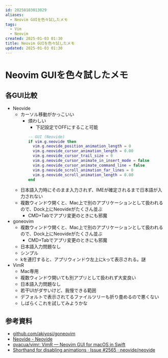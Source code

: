 ```yaml
---
id: 20250103013029
aliases:
  - Neovim GUIを色々試したメモ
tags:
  - Vim
  - Neovim
created: 2025-01-03 01:30
title: Neovim GUIを色々試したメモ
updated: 2025-01-03 01:30
---
```


# Neovim GUIを色々試したメモ

## 各GUI比較

- Neovide
    - カーソル移動がかっこいい
        - 煩わしい
            - 下記設定でOFFにすること可能
            ```lua
            -- GUI (Neovide)
            if vim.g.neovide then
              vim.g.neovide_position_animation_length = 0
              vim.g.neovide_cursor_animation_length = 0.00
              vim.g.neovide_cursor_trail_size = 0
              vim.g.neovide_cursor_animate_in_insert_mode = false
              vim.g.neovide_cursor_animate_command_line = false
              vim.g.neovide_scroll_animation_far_lines = 0
              vim.g.neovide_scroll_animation_length = 0.00
            end
            ```
    - 日本語入力時にそのまま入力されず、IMEが確定されるまで日本語が入力されない
    - 複数ウィンドウ開くと、Mac上で別のアプリケーションとして扱われるので、Dock上にNeovideがたくさん並ぶ
        - CMD+Tabでアプリ変更のときにも邪魔
- goneovim
    - 複数ウィンドウ開くと、Mac上で別のアプリケーションとして扱われるので、Dock上にNeovideがたくさん並ぶ
        - CMD+Tabでアプリ変更のときにも邪魔
    - 日本語入力問題なし
    - シンプル
    - kを連打すると、アプリウィンドウ左上にkって表示される。謎
- VimR
    - Mac専用
    - 複数ウィンドウ開いても別アプリとして扱われず大変良い
    - 日本語入力問題なし
    - 若干UIがダサいけど、我慢できる範囲
    - デフォルトで表示されてるファイルツリーも折り畳めるので悪くない
    - しばらくこれを試してみようかな

## 参考資料

- [github.com/akiyosi/goneovim](https://github.com/akiyosi/goneovim)
- [Neovide - Neovide](https://neovide.dev/index.html)
- [qvacua/vimr: VimR — Neovim GUI for macOS in Swift](https://github.com/qvacua/vimr)
- [Shorthand for disabling animations · Issue #2565 · neovide/neovide](https://github.com/neovide/neovide/issues/2565)

